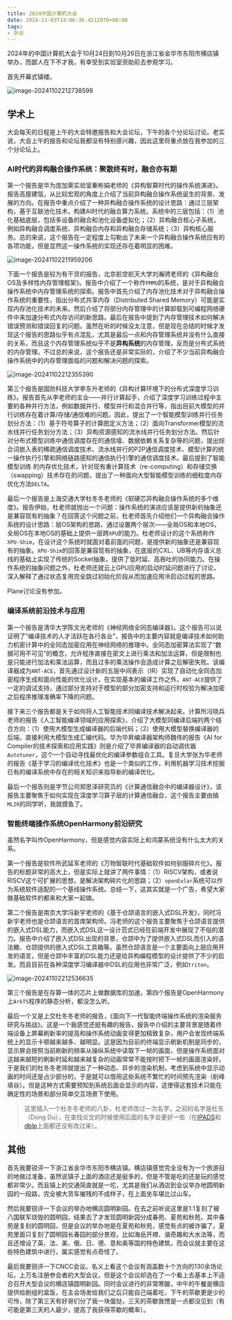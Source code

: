 ```yaml
---
title: 2024中国计算机大会
date: 2024-11-03T14:06:36.4212070+08:00
tags:
- 杂谈
---
```



2024年的中国计算机大会于10月24日到10月26日在浙江省金华市东阳市横店镇举办，而鄙人在下不才我，有幸受到实验室资助前去参观学习。

<!--more-->

首先开幕式镇楼。

![image-20241102212738598](./cncc-2024/image-20241102212738598.webp)

## 学术上

大会每天的日程是上午的大会特邀报告和大会论坛，下午的各个分论坛讨论。老实说，大会上午的报告和论坛我都没有特别感兴趣，因此这里将重点放在我参加的三个分论坛上。

### AI时代的异构融合操作系统：聚散终有时，融合亦有期

第一个报告是华为庞加莱实验室秦彬娟老师的《异构智算时代的操作系统演进》。报告高屋建瓴，从比较宏观的角度上介绍了当前异构融合操作系统诞生的背景、发展的方向。在报告中重点介绍了一种异构融合操作系统的设计思路：通过三层架构，基于互联池化技术，构建AI时代的融合算力系统。系统中的三层包括：（1）池化基础底层，包括多设备的融合和池化设备虚拟化；（2）异构融合核心子系统，例如异构融合调度系统、异构融合内存和异构融合存储系统；（3）异构核心服务。总的来说，这个报告在一定程度上勾勒出了未来一个异构融合操作系统应有的各项功能，但是显然这一操作系统的实现还存在着明显的困难。

![image-20241102211959206](./cncc-2024/image-20241102211959206.webp)

下面一个报告是较为有干货的报告，北京航空航天大学刘瀚骋老师的《异构融合OS及多样性内存管理框架》。报告中介绍了一个称作`FMMU`的系统，是对于异构融合操作系统中内存管理系统的探索。报告中首先介绍了内存池化技术对于异构融合操作系统的重要性，指出分布式共享内存（Distributed Shared Memory）可能是实现内存池化技术的未来。然后介绍了将部分内存管理中的计算卸载到可编程网络硬件中来加速分布式内存访问的新思路。最后在报告中提到了内存管理技术如何解决错误预测和错误回复的问题。虽然在听的时候没太注意，但是现在总结的时候才发现这个报告的思路似乎有点混乱，尤其是最后一点和内存管理系统并没有什么直接的关系，而且这个内存管理系统似乎不是**异构系统**的内存管理，反而是分布式系统的内存管理。不过总的来说，这个报告还是非常实际的，介绍了不少当前异构融合操作系统中的内存管理面临的问题和解决问题的探索。

![image-20241102212355390](./cncc-2024/image-20241102212355390.webp)

第三个报告是国防科技大学李东升老师的《异构计算环境下的分布式深度学习训练》。报告首先从李老师的主业——并行计算起手，介绍了深度学习训练过程中主要的各种并行方法，例如数据并行、模型并行和混合并行等，指出目前大模型的并行训练存在着计算/存储/通信难的问题。因此，提出了一个智能模型训练并行任务划分方法：（1）基于符号算子的计算图定义方法；（2）面向Transformer模型的流水线并行任务划分方法；（3）异构资源感知的流水线并行任务划分方法。然后针对分布式模型训练中通信调度存在的通信墙、数据依赖关系复杂等的问题，提出综合词嵌入表的稀疏通信调度技术、流水线并行的P2P通信调度技术、模型计算的统一操作执行引擎和网络链路感知的通信执行引擎的通信调度技术。最后提到了智能模型训练 的内存优化技术，针对现有重计算技术（re-computing）和存储交换（swapping）技术存在的问题，提出了一种面向大型智能模型训练的细粒度内存优化方法`DELTA`。

最后一个报告是上海交通大学杜冬冬老师的《软硬芯异构融合操作系统的多个维度》。报告伊始，杜老师就抛出一个问题：操作系统的演进应该是提供新的抽象还是兼容现有的抽象？在回答这个问题之前，杜老师首先介绍他们一个异构融合操作系统的设计思路：层OS架构的思路，通过设置两个层次——全局OS和本地OS，全局OS在本地OS的基础上提供一层跨`XPU`的能力。杜老师设计的这个系统称作`XPU-Shim`，在设计这个系统时就面对着前面的问题，是提供新的抽象还是兼容现有的抽象。`XPU-Shim`的回答是兼容现有的抽象，在底层的CXL、UB等内存语义总线的基础上实现了传统的Socket抽象，提供了低时延、高吞吐的协同能力。在操作系统的抽象问题之外，杜老师还就云上GPU应用的启动时延问题进行了讨论，深入解释了通过状态复用完全跳过初始化阶段从而加速应用冷启动过程的思路。

Plane讨论没有参加。

### 编译系统前沿技术与应用

第一个报告是清华大学陈文光老师的《神经网络全同态编译器》。这个报告可以说证明了“编译技术的人才活跃在各行各业”，报告中的主要内容就是编译技术如何助力机密计算中的全同态加密应用在神经网络的推理中。全同态加密算法实现了“数据可用不可见”的概念，允许程序直接在密文上进行乘法和加法运算，但是限制也是只能进行加法和乘法运算，而且过多的乘法操作会造成计算之后解密失败。该编译器成为`ANT-ACE`，首先通过设计新的五层中间表示（IR）实现了自动化全同态加密程序生成和面向性能的优化设计，在实现基本的编译工作之外，`ANT-ACE`提供了一定的调试支持，通过部分支持对于模型的部分加密支持和运行时校验为解决加密之后程序推理准确率下降的问题。

接下来三个报告都是关于如何将人工智能技术同编译技术解决起来。计算所冯晓兵老师的报告《人工智能编译领域的应用探索》，介绍了大模型同编译后端的两个结合方向：（1）使用大模型生成编译器的后端代码；（2）使用大模型替换编译器的后端，直接利用大模型生成汇编代码。华为毕昇编译器架构师魏伟的报告《AI for Compiler的技术探索和应用实践》则是介绍了毕昇编译器的自动调优器`Autotuner`，这个一个自动寻找最优化的编译参数组合工具。复旦大学张为华老师的报告《基于学习的编译优化技术》也是一个类似的工作，利用机器学习技术挖掘已有的编译系统中存在的相关知识来指导新的编译优化。

最后一个报告则是字节公司郑思泽研究员的《计算通信融合中的编译器设计》，该报告主要聚焦于如何实现在深度学习算子层的计算通信融合，这个报告主要由搞`MLIR`的同学听，我就摸鱼了。

### 智能终端操作系统OpenHarmony前沿研究

虽然名字叫作OpenHarmony，但是感觉内容实际上和鸿蒙系统没有什么太大的关系。

第一个报告是软件所武延军老师的《万物智联时代基础软件如何驯服碎片化》。报告的标题非常的高大上，但是实际上就讲了两件事情：（1）RISCV架构，或者说RISCV这个可扩展的思想，是解决架构碎片化的思路；（2）`openEular`系统可以作为系统软件适配的一个基线操作系统。总结一下，这其实就是一个广告，希望大家做基础软件的都来和大家一起做。

第二个报告是南京大学冯新宇老师的《基于仓颉语言的嵌入式DSL开发》，同时冯新宇老师也是仓颉语言的首席架构师。冯老师的这个报告主要聚焦于仓颉语言提供的嵌入式DSL能力，而嵌入式DSL这一设计范式已经在前端开发中展现了不俗的潜力。报告中介绍了嵌入式DSL出现的背景，仓颉中为了提供嵌入式DSL而引入的语法糖、仓颉提供的嵌入式DSL工具箱等。虽然仓颉语言是一个主要面向上层应用开发的语言，但是仓颉中丰富的DSL能力还是给异构编程模型的设计提供了不少的启发。而且目前在各种深度学习编译器中DSL的应用也非常广泛，例如`triton`。

![image-20241102212536635](./cncc-2024/image-20241102212536635.webp)

第三个报告是在存算一体的芯片上做数据库的加速，第四个报告是OpenHarmony上`ArkTS`程序的静态分析，都没怎么听。

最后一个又是上交杜冬冬老师的报告，《面向下一代智能终端操作系统的渲染服务研究与挑战》。这是一个我感觉还挺有趣的报告，报告中介绍的主要背景是随着终端设备上屏幕刷新率的提高和操作系统动画变得更加精致复杂，用户会发现终端系统上的显示卡顿越来越多、越明显。这是因为目前的终端显示刷新机制是同步的，显示屏会按照当前刷新的频率从操纵系统中读取下一帧的画面，但是操作系统面对这越来越短的刷新时延和越来越复杂的动画常常不能按时把下一帧的画面渲染好。于是我们的杜冬冬老师就提出了一种动态、异步的渲染机制，考虑到系统中显示动画的时间还是占少部分的，于是就可以借用这些系统不繁忙的时间预先渲染（削峰填谷）。但是这种方式需要预知到系统后面会显示的内容，这使得这套技术只能在确定性的场景和部分简单交互场景下使用。

> 这里插入一个杜冬冬老师的八卦，杜老师改过一次名字，之前的名字是杜东（Dong Du），在查找论文的时候使用后面的名字会更好一些（在[IPADS](https://ipads.se.sjtu.edu.cn/zh/members/)和[dblp](https://dblp.org/pid/48/331-3.html)上面都还没有改过来）。

## 其他

首先我要锐评一下浙江省金华市东阳市横店镇。横店镇感觉完全没有为一个旅游目的地做过准备，虽然说镇子上面的酒店还是挺多的，但是不管是吃的还是玩的感觉都非常少。而且镇上的交通简直就是一坨，尤其是我们从酒店到会议举办地圆明新园的一段路，完全被大货车摧残的不成样子，在上面坐车堪比过山车。

然后我要锐评一下会议的举办地横店圆明新园。在去之前听说这里是1:1复刻了被八国联军烧毁的圆明园，结果去了才发现圆明新园分成春苑、夏苑和秋苑，其中春苑是复刻的圆明园，但是会议的举办地是在夏苑和秋苑，感觉有点的被诈骗了。夏苑里面只复刻了圆明园长春园的部分景观，比如海岳开襟、谐奇趣和大水法等，而且还增设了英、法、美、俄、日、德、意和奥等国的特色建筑，而会议就主要在这些特色建筑中进行，属实感觉有点奇怪了。

最后我要锐评一下CNCC会议。名义上看这个会议有涵盖数十个方向的130余场论坛，上万名注册参会者的大型会议，但是这个会议却选在了一个看上去基本上不适合召开大型会议的横店镇圆明新园。同时会议进行的非常寒酸，中午的午餐是横店提供给剧组的盒饭，在主会场发给我们之后只能自己端着吃，下午的茶歇更是少的可怜，除了第三天有好哥们分了我一块蛋挞，三天的茶歇我愣是一点都没见到（有可能是第三天的人最少，提高了我获得茶歇的概率）。

